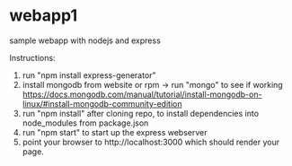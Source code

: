 # webapp1
sample webapp with nodejs and express

Instructions:
1. run "npm install express-generator"
2. install mongodb from website or rpm -> run "mongo" to see if working
https://docs.mongodb.com/manual/tutorial/install-mongodb-on-linux/#install-mongodb-community-edition
3. run "npm install" after cloning repo, to install dependencies into node_modules from package.json
4. run "npm start" to start up the express webserver
5. point your browser to http://localhost:3000 which should render your page.
